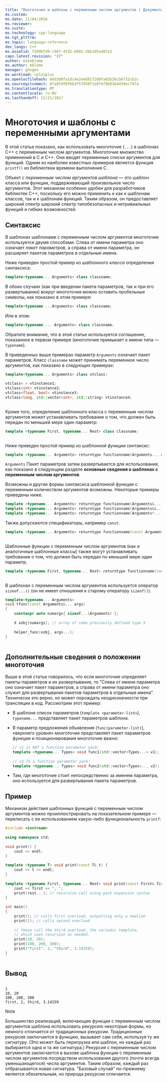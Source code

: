```yaml
---
title: "Многоточия и шаблоны с переменным числом аргументов | Документы Microsoft"
ms.custom: 
ms.date: 11/04/2016
ms.reviewer: 
ms.suite: 
ms.technology: cpp-language
ms.tgt_pltfrm: 
ms.topic: language-reference
dev_langs: C++
ms.assetid: f20967d9-c967-4fd2-b902-2bb1d5ed87e3
caps.latest.revision: "17"
author: mikeblome
ms.author: mblome
manager: ghogen
ms.workload: cplusplus
ms.openlocfilehash: b6d3d0fa1dc4e2e4d817280fa83b26c56732cb2c
ms.sourcegitcommit: 8fa8fdf0fbb4f57950f1e8f4f9b81b4d39ec7d7a
ms.translationtype: MT
ms.contentlocale: ru-RU
ms.lasthandoff: 12/21/2017
---
```

# <a name="ellipses-and-variadic-templates"></a>Многоточия и шаблоны с переменными аргументами
В этой статье показано, как использовать многоточие (`...`) в шаблонах C++ с переменным числом аргументов. Многоточие множество применений в C и C++. Они вводят переменные списки аргументов для функций. Одним из наиболее известных примеров является функция `printf()` из библиотеки времени выполнения C .  
  
 Объект *с переменным числом аргументов шаблона* — это шаблон класса или функции, поддерживающий произвольное число аргументов. Этот механизм особенно удобен для разработчиков библиотек C++, поскольку его можно применить к как к шаблонам классов, так и к шаблонам функций. Таким образом, он предоставляет широкий спектр широкий спектр типобезопасных и нетривиальных функций и гибких возможностей.  
  
## <a name="syntax"></a>Синтаксис  
 В шаблонах шаблонами с переменным числом аргументов многоточие используется двумя способами. Слева от имени параметра оно означает *пакет параметров*, а справа от имени параметра, он расширяет пакетов параметров в отдельные имена.  
  
 Ниже приведен простой пример из *шаблонного класса* определения синтаксиса:  
  
```cpp  
template<typename... Arguments> class classname;  
```  
  
 В обоих случаях (как при введении пакета параметров, так и при его развертывании) вокруг многоточия можно оставить пробельные символы, как показано в этом примере:  
  
```cpp  
template<typename ...Arguments> class classname;  
```  
  
 Или в этом:  
  
```cpp  
template<typename ... Arguments> class classname;  
```  
  
 Обратите внимание, что в этой статье используется соглашение, показанное в первом примере (многоточие примыкает к имени типа — `typename`).  
  
 В приведенных выше примерах параметр `Arguments` означает пакет параметров. Класс `classname` может принимать переменное число аргументов, как показано в следующих примерах:  
  
```cpp  
template<typename... Arguments> class vtclass;  
  
vtclass< > vtinstance1;  
vtclass<int> vtinstance2;  
vtclass<float, bool> vtinstance3;  
vtclass<long, std::vector<int>, std::string> vtinstance4;  
  
```  
  
 Кроме того, определение шаблонного класса с переменным числом аргументов может устанавливать требование о том, что должен быть передан по меньшей мере один параметр:  
  
```cpp  
template <typename First, typename... Rest> class classname;  
  
```  
  
 Ниже приведен простой пример из *шаблонной функции* синтаксис:  
  
```cpp  
template <typename... Arguments> returntype functionname(Arguments... args);  
```  
  
 `Arguments` Пакет параметров затем развертывается для использования, как показано в следующем разделе **основные сведения о шаблонах с переменным числом аргументов**.  
  
 Возможны и другие формы синтаксиса шаблонной функции с переменным количеством аргументов возможны. Некоторые примеры приведены ниже.  
  
```cpp  
template <typename... Arguments> returntype functionname(Arguments&... args);   
template <typename... Arguments> returntype functionname(Arguments&&... args);  
template <typename... Arguments> returntype functionname(Arguments*... args);  
```  
  
 Также допускаются спецификаторы, например `const`.  
  
```cpp  
template <typename... Arguments> returntype functionname(const Arguments&... args);  
  
```  
  
 Шаблонные функции с переменным числом аргументов (как и аналогичные шаблонные классы) также могут устанавливать требование о том, что должен быть передан по меньшей мере один параметр.  
  
```cpp  
template <typename First, typename... Rest> returntype functionname(const First& first, const Rest&... args);  
  
```  
  
 В шаблонах с переменным числом аргументов используется оператор `sizeof...()` (он не имеет отношения к старому оператору `sizeof()`).  
  
```cpp  
template<typename... Arguments>  
void tfunc(const Arguments&... args)  
{  
    constexpr auto numargs{ sizeof...(Arguments) };  
  
    X xobj[numargs]; // array of some previously defined type X  
  
    helper_func(xobj, args...);  
}  
  
```  
  
## <a name="more-about-ellipsis-placement"></a>Дополнительные сведения о положении многоточия  
 Выше в этой статье говорилось, что если многоточие определяет пакеты параметров и их развертывание, то "Слева от имени параметра оно означает пакет параметров, а справа от имени параметра оно служит для развертывания пакетов параметров в отдельные имена". Технически это верно, но может порождать неоднозначности при трансляции в код. Рассмотрим этот пример:  
  
-   В шаблоне список параметров (`template <parameter-list>`), `typename...` представляет пакет параметров шаблона.  
  
-   В параметр предложения объявления (`func(parameter-list)`), «верхнего уровня» многоточие представляет пакет параметров функции и позиционирования многоточие важно:  
  
    ```cpp  
    // v1 is NOT a function parameter pack:  
    template <typename... Types> void func1(std::vector<Types...> v1);   
  
    // v2 IS a function parameter pack:  
    template <typename... Types> void func2(std::vector<Types>... v2);   
    ```  
  
-   Там, где многоточие стоит непосредственно за именем параметра, оно используется для развертывания пакета параметров.  
  
## <a name="example"></a>Пример  
 Механизм действия шаблонных функций с переменным числом аргументов можно проиллюстрировать на показательном примере — переписать с ее использованием какую-либо функциональность `printf`:  
  
```cpp  
#include <iostream>  
  
using namespace std;  
  
void print() {  
    cout << endl;  
}  
  
template <typename T> void print(const T& t) {  
    cout << t << endl;  
}  
  
template <typename First, typename... Rest> void print(const First& first, const Rest&... rest) {  
    cout << first << ", ";  
    print(rest...); // recursive call using pack expansion syntax  
}  
  
int main()  
{  
    print(); // calls first overload, outputting only a newline  
    print(1); // calls second overload  
  
    // these call the third overload, the variadic template,   
    // which uses recursion as needed.  
    print(10, 20);  
    print(100, 200, 300);  
    print("first", 2, "third", 3.14159);  
}  
  
```  
  
## <a name="output"></a>Вывод  
  
```  
  
1  
10, 20  
100, 200, 300  
first, 2, third, 3.14159  
```  
  
> [!NOTE]
>  Большинство реализаций, включающие функции с переменным числом аргументов шаблона использовать рекурсию некоторые формы, но немного отличается от традиционных рекурсии.  Традиционные рекурсия заключается в функцию, вызывает сам себя, используя ту же сигнатуру. (Это может быть перегрузка или шаблон, но каждый раз выбирается одна и та же сигнатура.) Рекурсия с переменным числом аргументов заключается в вызове шаблона функции с переменным числом аргументов посредством использования другого (почти всегда уменьшающегося) числа аргументов. Таким образом, каждый раз отбрасывается новая сигнатура. "Базовый случай" по-прежнему является обязательным, но природа рекурсии отличается.  
  
